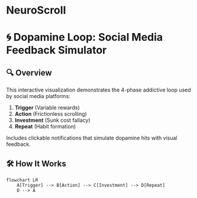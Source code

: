 # NeuroScroll
# 🌀 Dopamine Loop: Social Media Feedback Simulator



## 🔍 Overview

This interactive visualization demonstrates the 4-phase addictive loop used by social media platforms:

1. **Trigger** (Variable rewards)  
2. **Action** (Frictionless scrolling)  
3. **Investment** (Sunk cost fallacy)  
4. **Repeat** (Habit formation)

Includes clickable notifications that simulate dopamine hits with visual feedback.

## 🛠️ How It Works

```mermaid
flowchart LR
    A[Trigger] --> B[Action] --> C[Investment] --> D[Repeat]
    D --> A
